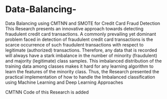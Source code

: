 # Data-Balancing-
Data Balancing using CMTNN and SMOTE for Credit Card Fraud Detection 
This Research presents an innovative approach towards detecting fraudulent credit card transactions. A commonly prevailing yet dominant problem faced in detection of fraudulent credit card transactions is the scarce occurrence of such fraudulent transactions with respect to legitimate (authorized) transactions. Therefore, any data that is recorded will always have a stark imbalance in the number of minority (fraudulent) and majority (legitimate) class samples. This imbalanced distribution of the training data among classes makes it hard for any learning algorithm to learn the features of the minority class. Thus, the Research presented the practical implementation of how to handle the Imbalanced classification using Machine Learning and Deep Learning Approaches  

CMTNN Code of this Research is added 
